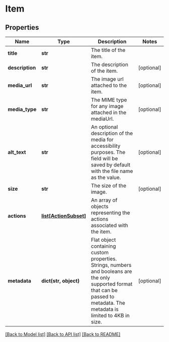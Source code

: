 # Item

## Properties
Name | Type | Description | Notes
------------ | ------------- | ------------- | -------------
**title** | **str** | The title of the item. | 
**description** | **str** | The description of the item. | [optional] 
**media_url** | **str** | The image url attached to the item. | [optional] 
**media_type** | **str** | The MIME type for any image attached in the mediaUrl. | [optional] 
**alt_text** | **str** | An optional description of the media for accessibility purposes. The field will be saved by default with the file name as the value. | [optional] 
**size** | **str** | The size of the image. | [optional] 
**actions** | [**list[ActionSubset]**](ActionSubset.md) | An array of objects representing the actions associated with the item. | 
**metadata** | **dict(str, object)** | Flat object containing custom properties. Strings, numbers and booleans  are the only supported format that can be passed to metadata. The metadata is limited to 4KB in size.  | [optional] 

[[Back to Model list]](../README.md#documentation-for-models) [[Back to API list]](../README.md#documentation-for-api-endpoints) [[Back to README]](../README.md)


